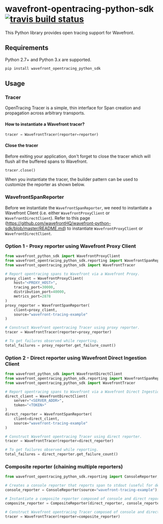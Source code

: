 # wavefront-opentracing-python-sdk [![travis build status](https://travis-ci.com/wavefrontHQ/wavefront-opentracing-python-sdk.svg?branch=master)](https://travis-ci.com/wavefrontHQ/wavefront-opentracing-python-sdk)

This Python library provides open tracing support for Wavefront.

## Requirements

Python 2.7+ and Python 3.x are supported.

```bash
pip install wavefront_opentracing_python_sdk 
```
## Usage

### Tracer
OpenTracing Tracer is a simple, thin interface for Span creation and propagation across arbitrary transports.

#### How to instantiate a Wavefront tracer?
```python
tracer = WavefrontTracer(reporter=reporter)
```

#### Close the tracer
Before exiting your application, don't forget to close the tracer which will flush all the buffered spans to Wavefront.
```python
tracer.close()
```

When you instantiate the tracer, the builder pattern can be used to customize the reporter as shown below.

### WavefrontSpanReporter
Before we instantiate the `WavefrontSpanReporter`, we need to instantiate a Wavefront Client 
(i.e. either `WavefrontProxyClient` or `WavefrontDirectClient`).
Refer to this page (https://github.com/wavefrontHQ/wavefront-python-sdk/blob/master/README.md)
to instantiate `WavefrontProxyClient` or `WavefrontDirectClient`.

### Option 1 - Proxy reporter using Wavefront Proxy Client
```python
from wavefront_python_sdk import WavefrontProxyClient
from wavefront_opentracing_python_sdk.reporting import WavefrontSpanReporter
from wavefront_opentracing_python_sdk import WavefrontTracer

# Report opentracing spans to Wavefront via a Wavefront Proxy.
proxy_client = WavefrontProxyClient(
    host="<PROXY_HOST>",
    tracing_port=30000,
    distribution_port=40000,
    metrics_port=2878
)
proxy_reporter = WavefrontSpanReporter(
    client=proxy_client,
    source="wavefront-tracing-example"
)

# Construct Wavefront opentracing Tracer using proxy reporter.
tracer = WavefrontTracer(reporter=proxy_reporter) 

# To get failures observed while reporting.
total_failures = proxy_reporter.get_failure_count()
```

### Option 2 - Direct reporter using Wavefront Direct Ingestion Client
```python
from wavefront_python_sdk import WavefrontDirectClient
from wavefront_opentracing_python_sdk.reporting import WavefrontSpanReporter
from wavefront_opentracing_python_sdk import WavefrontTracer

# Report opentracing spans to Wavefront via a Wavefront Direct Ingestion.
direct_client = WavefrontDirectClient(
    server="<SERVER_ADDR>",
    token="<TOKEN>"
)
direct_reporter = WavefrontSpanReporter(
    client=direct_client,
    source="wavefront-tracing-example"
)

# Construct Wavefront opentracing Tracer using direct reporter.
tracer = WavefrontTracer(reporter=direct_reporter) 

# To get failures observed while reporting.
total_failures = direct_reporter.get_failure_count()
```

### Composite reporter (chaining multiple reporters)
```PYTHON
from wavefront_opentracing_python_sdk.reporting import ConsoleReporter, CompositeReporter

# Creates a console reporter that reports span to stdout (useful for debugging).
console_reporter = ConsoleReporter(source="wavefront-tracing-example");

# Instantiate a composite reporter composed of console and direct reporter.
composite_reporter = CompositeReporter(direct_reporter, console_reporter);

# Construct Wavefront opentracing Tracer composed of console and direct reporter.
tracer = WavefrontTracer(reporter=composite_reporter) 
```
